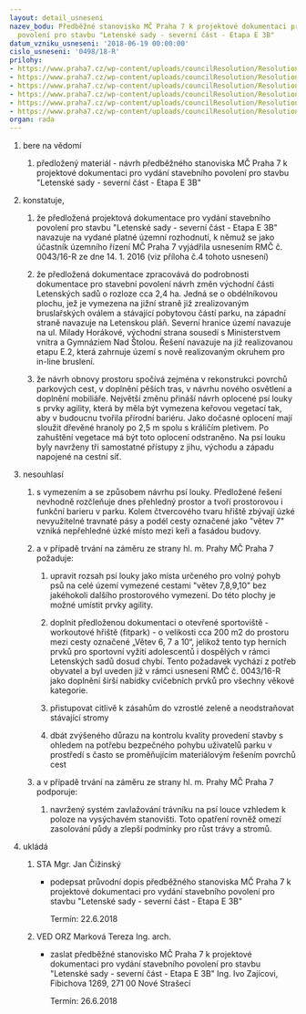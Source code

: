 ```yaml
---
layout: detail_usneseni
nazev_bodu: Předběžné stanovisko MČ Praha 7 k projektové dokumentaci pro vydání stavebního
  povolení pro stavbu "Letenské sady - severní část - Etapa E 3B"
datum_vzniku_usneseni: '2018-06-19 00:00:00'
cislo_usneseni: '0498/18-R'
prilohy:
- https://www.praha7.cz/wp-content/uploads/councilResolution/Resolutions/30035/export/c1duvodova_zprava~368863.doc
- https://www.praha7.cz/wp-content/uploads/councilResolution/Resolutions/30035/export/c2pruvodni_dopis_navrh~368862.doc
- https://www.praha7.cz/wp-content/uploads/councilResolution/Resolutions/30035/export/c3zadostostanovisko~368861.pdf
- https://www.praha7.cz/wp-content/uploads/councilResolution/Resolutions/30035/export/c4Usneseni_Rady_0043_16~368860.pdf
- https://www.praha7.cz/wp-content/uploads/councilResolution/Resolutions/30035/export/c5VyberzprojektovedokumentaceVER~368859.pdf
- https://www.praha7.cz/wp-content/uploads/councilResolution/Resolutions/30035/export/export~369533.pdf
organ: rada
---
```

<ol id="urzList" class="urzList_view"><li class="urzClass1" id=""><span name="1">bere na vědomí</span><ol class="urzOlClass decimal " id=""><li class="urzClass2" id="" style="text-align: left;"><span><p>předložený materiál - návrh předběžného stanoviska MČ Praha 7 k projektové dokumentaci pro vydání stavebního povolení pro stavbu "Letenské sady - severní část - Etapa E 3B"<br></p></span></li></ol></li><li class="urzClass1" id=""><span name="50">konstatuje,</span><ol class="urzOlClass decimal " id=""><li class="urzClass2" id="" style="text-align: left;"><span><p>že předložená projektová dokumentace pro vydání stavebního povolení pro stavbu "Letenské sady - severní část - Etapa E 3B" navazuje na vydané platné územní rozhodnutí, k němuž se jako účastník územního řízení MČ Praha 7 vyjádřila usnesením RMČ č. 0043/16-R ze dne 14. 1. 2016 (viz příloha č.4 tohoto usnesení)</p></span></li><li class="urzClass2" id="" style="text-align: left;"><span><p>že předložená dokumentace zpracovává do podrobnosti dokumentace pro stavební povolení návrh změn východní části Letenských sadů o rozloze cca 2,4 ha. Jedná se o obdélníkovou plochu, jež je vymezena na jižní straně již zrealizovaným bruslařských oválem a stávající pobytovou částí parku, na západní straně navazuje na Letenskou pláň. Severní hranice území navazuje na ul. Milady Horákové, východní strana sousedí s Ministerstvem vnitra a Gymnáziem Nad Štolou. Řešení navazuje na již realizovanou etapu E.2, která zahrnuje území s nově realizovaným okruhem pro in-line bruslení.<br></p></span></li><li class="urzClass2" id="" style="text-align: left;"><span><p>že návrh obnovy prostoru spočívá zejména v rekonstrukci povrchů parkových cest, v doplnění pěších tras, v návrhu nového osvětlení a doplnění mobiliáře. Největší změnu přináší návrh oplocené psí louky s prvky agility, která by měla být vymezena keřovou vegetací tak, aby v budoucnu tvořila přírodní bariéru. Jako dočasné oplocení mají sloužit dřevěné hranoly po 2,5 m spolu s králičím pletivem. Po zahuštění vegetace má být toto oplocení odstraněno. Na psí louku byly navrženy tři samostatné přístupy z jihu, východu a západu napojené na cestní síť.<br></p></span></li></ol></li><li class="urzClass1" id=""><span name="11">nesouhlasí</span><ol class="urzOlClass decimal "><li class="urzClass2" id="" style="text-align: left;"><span><p>s vymezením a se způsobem návrhu psí louky. Předložené řešení nevhodně rozčleňuje dnes přehledný prostor a tvoří prostorovou i funkční barieru v parku. Kolem čtvercového tvaru hřiště zbývají úzké nevyužitelné travnaté pásy a podél cesty označené jako "větev 7" vzniká nepřehledné úzké místo mezi keři a fasádou budovy.</p></span></li><li class="urzClass2" id="" style="text-align: left;"><span><p>a v případě trvání na záměru ze strany hl. m. Prahy MČ Praha 7 požaduje:</p></span><ol class="urzUlClass"><li class="urzClass3" id="" style="text-align: left;"><span><p>upravit rozsah psí louky jako místa určeného pro volný pohyb psů na celé území vymezené cestami "větev 7,8,9,10" bez jakéhokoli dalšího prostorového vymezení. Do této plochy je možné umístit prvky agility.</p></span></li><li class="urzClass3" id="" style="text-align: left;"><span><p>doplnit předloženou dokumentaci o otevřené sportoviště - workoutové hřiště (fitpark) - o velikosti cca 200 m2 do prostoru mezi cesty označené „Větev 6, 7 a 10“, jelikož tento typ herních prvků pro sportovní vyžití adolescentů i dospělých v rámci Letenských sadů dosud chybí. Tento požadavek vychází z potřeb obyvatel a byl uveden již v rámci usnesení RMČ č. 0043/16-R jako doplnění širší nabídky cvičebních prvků pro všechny věkové kategorie.</p></span></li><li class="urzClass3" id="" style="text-align: left;"><span><p>přistupovat citlivě k zásahům do vzrostlé zeleně a neodstraňovat stávající stromy <br></p></span></li><li class="urzClass3" id="" style="text-align: left;"><span><p>dbát zvýšeného důrazu na kontrolu kvality provedení stavby s ohledem na potřebu bezpečného pohybu uživatelů parku v prostředí s často se proměňujícím materiálovým řešením povrchů cest</p></span></li></ol></li><li class="urzClass2" id="" style="text-align: left;"><span><p>a v případě trvání na záměru ze strany hl. m. Prahy MČ Praha 7 podporuje:</p></span><ol class="urzUlClass"><li class="urzClass3" id="" style="text-align: left;"><span><p>navržený systém zavlažování trávníku na psí louce vzhledem k poloze na vysýchavém stanovišti. Toto opatření rovněž omezí zasolování půdy a zlepší podmínky pro růst trávy a stromů.</p></span></li></ol></li></ol></li><li class="urzClass1" id="urzUkoly"><span name="1">ukládá</span><ol class="urzOlClass"><li class="urzClass2"><span><p>STA Mgr. Jan Čižinský</p></span><ul class="urzUlClass"><li class="urzClass3"><span><p>podepsat průvodní dopis předběžného stanoviska MČ Praha 7 k projektové dokumentaci pro vydání stavebního povolení pro stavbu "Letenské sady - severní část - Etapa E 3B"</p></span><span class="urzUkolTermin">  Termín:&nbsp;22.6.2018</span></li></ul></li><li class="urzClass2"><span><p>VED ORZ Marková Tereza Ing. arch.</p></span><ul class="urzUlClass"><li class="urzClass3"><span><p>zaslat předběžné stanovisko MČ Praha 7 k projektové dokumentaci pro vydání stavebního povolení pro stavbu "Letenské sady - severní část - Etapa E 3B" Ing. Ivo Zajícovi, Fibichova 1269, 271 00 Nové Strašecí</p></span><span class="urzUkolTermin">  Termín:&nbsp;26.6.2018</span></li></ul></li></ol></li></ol>